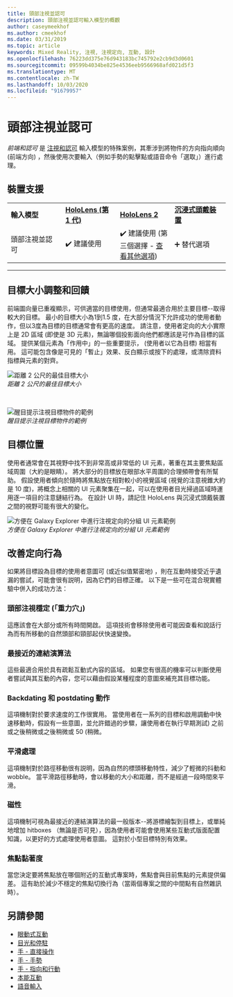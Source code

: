 ```yaml
---
title: 頭部注視並認可
description: 頭部注視並認可輸入模型的概觀
author: caseymeekhof
ms.author: cmeekhof
ms.date: 03/31/2019
ms.topic: article
keywords: Mixed Reality, 注視, 注視定向, 互動, 設計
ms.openlocfilehash: 76223dd375e76d943183bc745792e2cb9d3d0601
ms.sourcegitcommit: 09599b4034be825e4536eeb9566968afd021d5f3
ms.translationtype: MT
ms.contentlocale: zh-TW
ms.lasthandoff: 10/03/2020
ms.locfileid: "91679957"
---
```

# <a name="head-gaze-and-commit"></a>頭部注視並認可
_前端和認可_ 是 [注視和認可](gaze-and-commit.md) 輸入模型的特殊案例，其牽涉到將物件的方向指向順向 (前端方向) ，然後使用次要輸入（例如手勢的點擊點或語音命令「選取」）進行處理。 

## <a name="device-support"></a>裝置支援

<table>
    <colgroup>
    <col width="25%" />
    <col width="25%" />
    <col width="25%" />
    <col width="25%" />
    </colgroup>
    <tr>
        <td><strong>輸入模型</strong></td>
        <td><a href="../hololens-hardware-details.md"><strong>HoloLens (第 1 代)</strong></a></td>
        <td><a href="https://docs.microsoft.com/hololens/hololens2-hardware"><strong>HoloLens 2</strong></td>
        <td><a href="../discover/immersive-headset-hardware-details.md"><strong>沉浸式頭戴裝置</strong></a></td>
    </tr>
     <tr>
        <td>頭部注視並認可</td>
        <td>✔️ 建議使用</td>
        <td>✔️ 建議使用 (第三個選擇 - <a href="interaction-fundamentals.md">查看其他選項</a>)</td>
        <td>➕ 替代選項</td>
    </tr>
</table>

---

## <a name="target-sizing-and-feedback"></a>目標大小調整和回饋
前端圖向量已重複顯示，可供適當的目標使用，但通常最適合用於主要目標--取得較大的目標。 最小的目標大小為1到1.5 度，在大部分情況下允許成功的使用者動作，但以3度為目標的目標通常會有更高的速度。 請注意，使用者定向的大小實際上是 2D 區域 (即使是 3D 元素)，無論哪個投影面向他們都應該是可作為目標的區域。 提供某個元素為「作用中」的一些重要提示， (使用者以它為目標) 相當有用。 這可能包含像是可見的「暫止」效果、反白顯示或按下的處理，或清除資料指標與元素的對齊。

![距離 2 公尺的最佳目標大小](images/gazetargeting-size-1000px.jpg)<br>
*距離 2 公尺的最佳目標大小*

<br>

![醒目提示注視目標物件的範例](images/gazetargeting-highlighting-940px.jpg)<br>
*醒目提示注視目標物件的範例*

## <a name="target-placement"></a>目標位置
使用者通常會在其視野中找不到非常高或非常低的 UI 元素，著重在其主要焦點區域周圍（大約是眼睛）。 將大部分的目標放在眼部水平周圍的合理頻帶會有所幫助。 假設使用者傾向於隨時將焦點放在相對較小的視覺區域 (視覺的注意視錐大約是 10 度)，將概念上相關的 UI 元素聚集在一起，可以在使用者目光掃過區域時運用逐一項目的注意鏈結行為。 在設計 UI 時，請記住 HoloLens 與沉浸式頭戴裝置之間的視野可能有很大的變化。

![方便在 Galaxy Explorer 中進行注視定向的分組 UI 元素範例](images/gazetargeting-grouping-1000px.jpg)<br>
*方便在 Galaxy Explorer 中進行注視定向的分組 UI 元素範例*

## <a name="improving-targeting-behaviors"></a>改善定向行為
如果將目標設為目標的使用者意圖可 (或近似值緊密地) ，則在互動時接受近乎遺漏的嘗試，可能會很有説明，因為它們的目標正確。 以下是一些可在混合現實體驗中併入的成功方法：

### <a name="head-gaze-stabilization-gravity-wells"></a>頭部注視穩定 (「重力穴」)
這應該會在大部分或所有時間開啟。 這項技術會移除使用者可能因查看和說話行為而有所移動的自然頭部和頸部起伏快速變換。

### <a name="closest-link-algorithms"></a>最接近的連結演算法
這些最適合用於具有疏鬆互動式內容的區域。 如果您有很高的機率可以判斷使用者嘗試與其互動的內容，您可以藉由假設某種程度的意圖來補充其目標功能。

### <a name="backdating-and-postdating-actions"></a>Backdating 和 postdating 動作
這項機制對於要求速度的工作很實用。 當使用者在一系列的目標和啟用調動中快速移動時，假設有一些意圖，並允許錯過的步驟，讓使用者在執行早期測試) 之前或之後稍微或之後稍微或 50 (稍微。

### <a name="smoothing"></a>平滑處理
這項機制對於路徑移動很有説明，因為自然的標頭移動特性，減少了輕微的抖動和 wobble。 當平滑路徑移動時，會以移動的大小和距離，而不是經過一段時間來平滑。

### <a name="magnetism"></a>磁性
這項機制可視為最接近的連結演算法的最一般版本--將游標繪製到目標上，或單純地增加 hitboxes （無論是否可見），因為使用者可能會使用某些互動式版面配置知識，以更好的方式處理使用者意圖。 這對於小型目標特別有效果。

### <a name="focus-stickiness"></a>焦點黏著度
當您決定要將焦點放在哪個附近的互動式專案時，焦點會與目前焦點的元素提供偏差。 這有助於減少不穩定的焦點切換行為（當兩個專案之間的中間點有自然雜訊時）。


## <a name="see-also"></a>另請參閱
* [眼動式互動](eye-gaze-interaction.md)
* [目光和停駐](gaze-and-dwell.md)
* [手 - 直接操作](direct-manipulation.md)
* [手 - 手勢](gaze-and-commit.md#composite-gestures)
* [手 - 指向和行動](point-and-commit.md)
* [本能互動](interaction-fundamentals.md)
* [語音輸入](voice-input.md)



